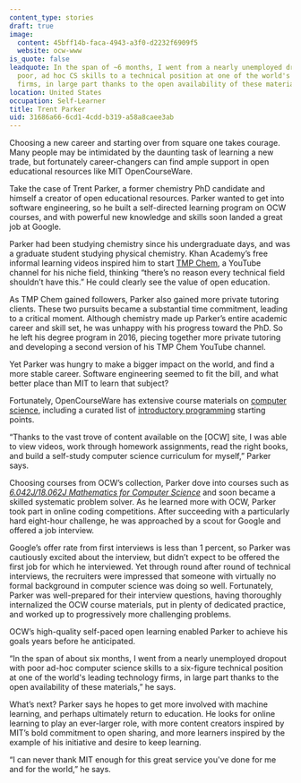 ```yaml
---
content_type: stories
draft: true
image:
  content: 45bff14b-faca-4943-a3f0-d2232f6909f5
  website: ocw-www
is_quote: false
leadquote: In the span of ~6 months, I went from a nearly unemployed dropout with
  poor, ad hoc CS skills to a technical position at one of the world's leading technology
  firms, in large part thanks to the open availability of these materials.
location: United States
occupation: Self-Learner
title: Trent Parker
uid: 31686a66-6cd1-4cdd-b319-a58a8caee3ab
---
```

Choosing a new career and starting over from square one takes courage. Many people may be intimidated by the daunting task of learning a new trade, but fortunately career-changers can find ample support in open educational resources like MIT OpenCourseWare.

Take the case of Trent Parker, a former chemistry PhD candidate and himself a creator of open educational resources. Parker wanted to get into software engineering, so he built a self-directed learning program on OCW courses, and with powerful new knowledge and skills soon landed a great job at Google.

Parker had been studying chemistry since his undergraduate days, and was a graduate student studying physical chemistry. Khan Academy’s free informal learning videos inspired him to start [TMP Chem](https://www.youtube.com/user/TMPChem), a YouTube channel for his niche field, thinking “there’s no reason every technical field shouldn’t have this.” He could clearly see the value of open education.

As TMP Chem gained followers, Parker also gained more private tutoring clients. These two pursuits became a substantial time commitment, leading to a critical moment. Although chemistry made up Parker’s entire academic career and skill set, he was unhappy with his progress toward the PhD. So he left his degree program in 2016, piecing together more private tutoring and developing a second version of his TMP Chem YouTube channel.

Yet Parker was hungry to make a bigger impact on the world, and find a more stable career. Software engineering seemed to fit the bill, and what better place than MIT to learn that subject?

Fortunately, OpenCourseWare has extensive course materials on [computer science](/search/?t=Computer%20Science), including a curated list of [introductory programming](/pages/introductory-programming/) starting points.

“Thanks to the vast trove of content available on the \[OCW\] site, I was able to view videos, work through homework assignments, read the right books, and build a self-study computer science curriculum for myself,” Parker says.

Choosing courses from OCW’s collection, Parker dove into courses such as [*6.042J/18.062J Mathematics for Computer Science*](/courses/6-042j-mathematics-for-computer-science-spring-2015/) and soon became a skilled systematic problem solver. As he learned more with OCW, Parker took part in online coding competitions. After succeeding with a particularly hard eight-hour challenge, he was approached by a scout for Google and offered a job interview.

Google’s offer rate from first interviews is less than 1 percent, so Parker was cautiously excited about the interview, but didn’t expect to be offered the first job for which he interviewed. Yet through round after round of technical interviews, the recruiters were impressed that someone with virtually no formal background in computer science was doing so well. Fortunately, Parker was well-prepared for their interview questions, having thoroughly internalized the OCW course materials, put in plenty of dedicated practice, and worked up to progressively more challenging problems.

OCW’s high-quality self-paced open learning enabled Parker to achieve his goals years before he anticipated.

“In the span of about six months, I went from a nearly unemployed dropout with poor ad-hoc computer science skills to a six-figure technical position at one of the world's leading technology firms, in large part thanks to the open availability of these materials,” he says.

What’s next? Parker says he hopes to get more involved with machine learning, and perhaps ultimately return to education. He looks for online learning to play an ever-larger role, with more content creators inspired by MIT’s bold commitment to open sharing, and more learners inspired by the example of his initiative and desire to keep learning.

“I can never thank MIT enough for this great service you've done for me and for the world,” he says.